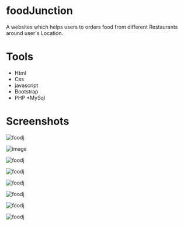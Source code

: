 # foodJunction
A websites which helps users  to orders food from different Restaurants around user's Location.
# Tools
  * Html	
  * Css	
  * javascript	
  * Bootstrap	
  * PHP	
  *MySql
	
# Screenshots
![foodj](https://user-images.githubusercontent.com/68410510/96357802-f52ca680-111d-11eb-83e7-413b199c415f.png)

![image](https://user-images.githubusercontent.com/68410510/96357860-87cd4580-111e-11eb-8380-dc79b19e26be.png)

![foodj](https://user-images.githubusercontent.com/68410510/96357821-46d53100-111e-11eb-82f7-1816aca79dbc.png)

![foodj](https://user-images.githubusercontent.com/68410510/96357884-c8c55a00-111e-11eb-80e0-d4271b0c7e2d.png)

![foodj](https://user-images.githubusercontent.com/68410510/96357897-f01c2700-111e-11eb-9943-51bb011317dd.png)

![foodj](https://user-images.githubusercontent.com/68410510/96357897-f01c2700-111e-11eb-9943-51bb011317dd.png)

![foodj](https://user-images.githubusercontent.com/68410510/96357920-4db07380-111f-11eb-9ee0-c9c566b2ca31.png)

![foodj](https://user-images.githubusercontent.com/68410510/96357946-9bc57700-111f-11eb-8905-9fdab74a81a4.png)

